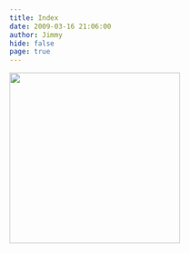 ```yaml
---
title: Index
date: 2009-03-16 21:06:00
author: Jimmy
hide: false
page: true
---
```


<img src="/Images/jimmy.png" height="300" class="center" />


